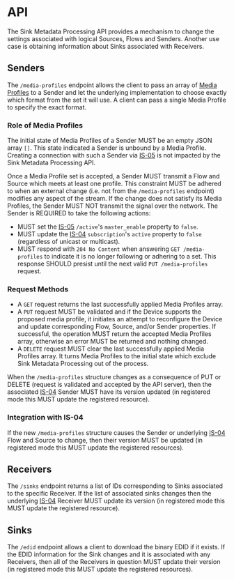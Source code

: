 # API

The Sink Metadata Processing API provides a mechanism to change the settings associated with logical Sources, Flows and Senders. Another use case is obtaining information about Sinks associated with Receivers.

## Senders

The `/media-profiles` endpoint allows the client to pass an array of [Media Profiles](1.0.%20Overview.md#media-profile) to a Sender and let the underlying implementation to choose exactly which format from the set it will use. A client can pass a single Media Profile to specify the exact format.

### Role of Media Profiles

The initial state of Media Profiles of a Sender MUST be an empty JSON array `[]`. This state indicated a Sender is unbound by a Media Profile. Creating a connection with such a Sender via [IS-05][IS-05] is not impacted by the Sink Metadata Processing API.

Once a Media Profile set is accepted, a Sender MUST transmit a Flow and Source which meets at least one profile. This constraint MUST be adhered to when an external change (i.e. not from the `/media-profiles` endpoint) modifies any aspect of the stream. If the change does not satisfy its Media Profiles, the Sender MUST NOT transmit the signal over the network. The Sender is REQUIRED to take the following actions:

- MUST set the [IS-05][IS-05] `/active`'s `master_enable` property to `false`.
- MUST update the [IS-04][IS-04] `subscription`'s `active` property to `false` (regardless of unicast or multicast).
- MUST respond with `204 No Content` when answering `GET /media-profiles` to indicate it is no longer following or adhering to a set. This response SHOULD presist until the next valid `PUT /media-profiles` request.

### Request Methods

- A `GET` request returns the last successfully applied Media Profiles array.
- A `PUT` request MUST be validated and if the Device supports the proposed media profile, it initiates an attempt to reconfigure the Device and update corresponding Flow, Source, and/or Sender properties. If successful, the operation MUST return the accepted Media Profiles array, otherwise an error MUST be returned and nothing changed.
- A `DELETE` request MUST clear the last successfully applied Media Profiles array. It turns Media Profiles to the initial state which exclude Sink Metadata Processing out of the process.

When the `/media-profiles` structure changes as a consequence of PUT or DELETE (request is validated and accepted by the API server), then the associated [IS-04][IS-04] Sender MUST have its version updated (in registered mode this MUST update the registered resource).

### Integration with IS-04

If the new `/media-profiles` structure causes the Sender or underlying [IS-04][IS-04] Flow and Source to change, then their version MUST be updated (in registered mode this MUST update the registered resources).

## Receivers

The `/sinks` endpoint returns a list of IDs corresponding to Sinks associated to the specific Receiver. If the list of associated sinks changes then the underlying [IS-04][IS-04] Receiver MUST update its version (in registered mode this MUST update the registered resource).

## Sinks

The `/edid` endpoint allows a client to download the binary EDID if it exists. If the EDID information for the Sink changes and it is associated with any Receivers, then all of the Receivers in question MUST update their version (in registered mode this MUST update the registered resources).

[IS-04]: https://specs.amwa.tv/is-04/
[IS-05]: https://specs.amwa.tv/is-05/

